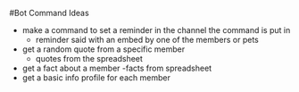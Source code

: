 #Bot Command Ideas
- make a command to set a reminder in the channel the command is put in
	- reminder said with an embed by one of the members or pets
- get a random quote from a specific member
	- quotes from the spreadsheet
- get a fact about a member
	-facts from spreadsheet
- get a basic info profile for each member
